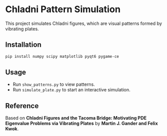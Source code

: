 # Chladni Pattern Simulation
This project simulates Chladni figures, which are visual patterns formed by vibrating plates.

## Installation
```bash
pip install numpy scipy matplotlib pyqt6 pygame-ce
```

## Usage
- Run `show_patterns.py` to view patterns.
- Run `simulate_plate.py` to start an interactive simulation.

## Reference
Based on **Chladni Figures and the Tacoma Bridge: Motivating PDE Eigenvalue Problems via Vibrating Plates** by **Martin J. Gander and Felix Kwok**.
